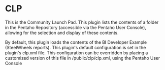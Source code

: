 CLP
===

This is the Community Launch Pad.
This plugin lists the contents of a folder in the Pentaho Repository (accessible via the Pentaho User Console),
allowing for the selection and display of these contents.

By default, this plugin loads the contents of the BI Developer Example (SteelWheels reports).
This plugin's default configuration is set in the plugin's clp.xml file. This configuration can be overridden by 
placing a customized version of this file in /public/clp/clp.xml, using the Pentaho User Console